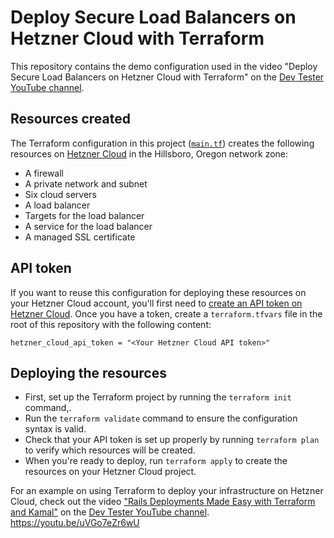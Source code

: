 # Deploy Secure Load Balancers on Hetzner Cloud with Terraform

This repository contains the demo configuration used in the video "Deploy Secure Load Balancers on Hetzner Cloud with Terraform" on the [Dev Tester YouTube channel](https://www.youtube.com/@DevTesterBlog).

## Resources created

The Terraform configuration in this project ([`main.tf`](/main.tf)) creates the following resources on [Hetzner Cloud](https://www.hetzner.com/cloud) in the Hillsboro, Oregon network zone:

- A firewall
- A private network and subnet
- Six cloud servers
- A load balancer
- Targets for the load balancer
- A service for the load balancer
- A managed SSL certificate

## API token

If you want to reuse this configuration for deploying these resources on your Hetzner Cloud account, you'll first need to [create an API token on Hetzner Cloud](https://docs.hetzner.com/cloud/api/getting-started/generating-api-token/). Once you have a token, create a `terraform.tfvars` file in the root of this repository with the following content:

```
hetzner_cloud_api_token = "<Your Hetzner Cloud API token>"
```

## Deploying the resources

- First, set up the Terraform project by running the `terraform init` command,.
- Run the `terraform validate` command to ensure the configuration syntax is valid.
- Check that your API token is set up properly by running `terraform plan` to verify which resources will be created.
- When you're ready to deploy, run `terraform apply` to create the resources on your Hetzner Cloud project.

For an example on using Terraform to deploy your infrastructure on Hetzner Cloud, check out the video ["Rails Deployments Made Easy with Terraform and Kamal"](https://youtu.be/uVGo7eZr6wU) on the [Dev Tester YouTube channel](https://www.youtube.com/@DevTesterBlog).
https://youtu.be/uVGo7eZr6wU
